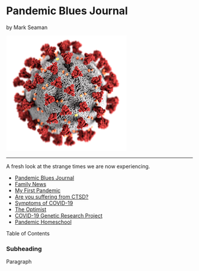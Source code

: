 # Pandemic Blues Journal

by Mark Seaman

![](img/coronavirus.png)

---

A fresh look at the strange times we are now experiencing.

* [Pandemic Blues Journal](Journal)
* [Family News](FamilyNews)
* [My First Pandemic](FirstPandemic)
* [Are you suffering from CTSD?](CTSD)
* [Symptoms of COVID-19](Symptoms)
* [The Optimist](Optimist)
* [COVID-19 Genetic Research Project](Pantograph)
* [Pandemic Homeschool](Homeschool)


<div class="card">
    <div class="card-header">
        Table of Contents
    </div>
    <div class="card-body">
        <h3>Subheading</h3>
        <p>Paragraph</p>
    </div>
</div>